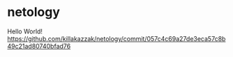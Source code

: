 # netology
Hello World!
https://github.com/killakazzak/netology/commit/057c4c69a27de3eca57c8b49c21ad80740bfad76
